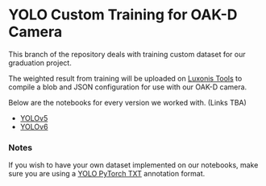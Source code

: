 # YOLO Custom Training for OAK-D Camera
This branch of the repository deals with training custom dataset for our graduation project.

The weighted result from training will be uploaded on [Luxonis Tools](https://tools.luxonis.com/) to compile a
blob and JSON configuration for use with our OAK-D camera.

Below are the notebooks for every version we worked with. (Links TBA)
- [YOLOv5](https://kaggle.com/)
- [YOLOv6](https://kaggle.com/)

### Notes
If you wish to have your own dataset implemented on our notebooks, make sure you are using a [YOLO PyTorch TXT](https://roboflow.com/formats/yolov5-pytorch-txt) annotation format.